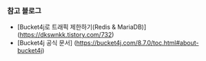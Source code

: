 ### 참고 블로그
- [Bucket4j로 트래픽 제한하기(Redis & MariaDB)] (https://dkswnkk.tistory.com/732)
- [Bucket4j 공식 문서] (https://bucket4j.com/8.7.0/toc.html#about-bucket4j)